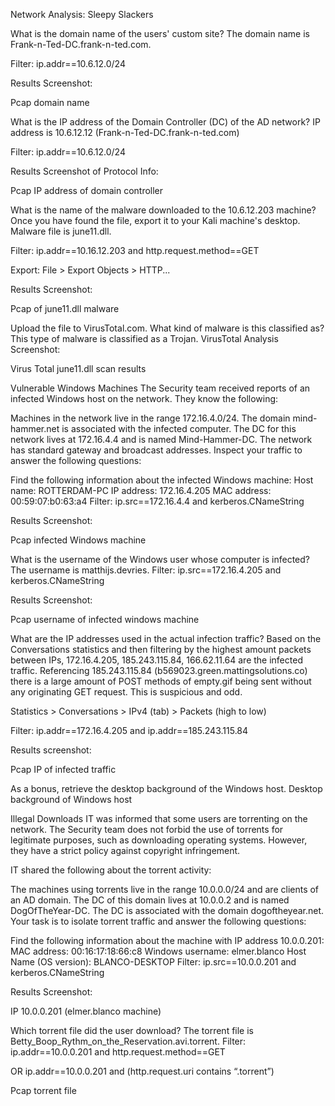 Network Analysis: Sleepy Slackers

What is the domain name of the users' custom site?
The domain name is Frank-n-Ted-DC.frank-n-ted.com.

Filter: ip.addr==10.6.12.0/24

Results Screenshot:

Pcap domain name

What is the IP address of the Domain Controller (DC) of the AD network?
IP address is 10.6.12.12 (Frank-n-Ted-DC.frank-n-ted.com)

Filter: ip.addr==10.6.12.0/24

Results Screenshot of Protocol Info:

Pcap IP address of domain controller

What is the name of the malware downloaded to the 10.6.12.203 machine? Once you have found the file, export it to your Kali machine's desktop.
Malware file is june11.dll.

Filter: ip.addr==10.16.12.203 and http.request.method==GET

Export: File > Export Objects > HTTP...

Results Screenshot:

Pcap of june11.dll malware

Upload the file to VirusTotal.com. What kind of malware is this classified as? This type of malware is classified as a Trojan.
VirusTotal Analysis Screenshot:

Virus Total june11.dll scan results

Vulnerable Windows Machines
The Security team received reports of an infected Windows host on the network. They know the following:

Machines in the network live in the range 172.16.4.0/24.
The domain mind-hammer.net is associated with the infected computer.
The DC for this network lives at 172.16.4.4 and is named Mind-Hammer-DC.
The network has standard gateway and broadcast addresses.
Inspect your traffic to answer the following questions:

Find the following information about the infected Windows machine:
Host name: ROTTERDAM-PC
IP address: 172.16.4.205
MAC address: 00:59:07:b0:63:a4
Filter: ip.src==172.16.4.4 and kerberos.CNameString

Results Screenshot:

Pcap infected Windows machine

What is the username of the Windows user whose computer is infected? The username is matthijs.devries.
Filter: ip.src==172.16.4.205 and kerberos.CNameString

Results Screenshot:

Pcap username of infected windows machine

What are the IP addresses used in the actual infection traffic? Based on the Conversations statistics and then filtering by the highest amount packets between IPs, 172.16.4.205, 185.243.115.84, 166.62.11.64 are the infected traffic.
Referencing 185.243.115.84 (b569023.green.mattingsolutions.co) there is a large amount of POST methods of empty.gif being sent without any originating GET request. This is suspicious and odd.

Statistics > Conversations > IPv4 (tab) > Packets (high to low)

Filter: ip.addr==172.16.4.205 and ip.addr==185.243.115.84

Results screenshot:

Pcap IP of infected traffic

As a bonus, retrieve the desktop background of the Windows host.
Desktop background of Windows host

Illegal Downloads
IT was informed that some users are torrenting on the network. The Security team does not forbid the use of torrents for legitimate purposes, such as downloading operating systems. However, they have a strict policy against copyright infringement.

IT shared the following about the torrent activity:

The machines using torrents live in the range 10.0.0.0/24 and are clients of an AD domain.
The DC of this domain lives at 10.0.0.2 and is named DogOfTheYear-DC.
The DC is associated with the domain dogoftheyear.net.
Your task is to isolate torrent traffic and answer the following questions:

Find the following information about the machine with IP address 10.0.0.201:
MAC address: 00:16:17:18:66:c8
Windows username: elmer.blanco
Host Name (OS version): BLANCO-DESKTOP
Filter: ip.src==10.0.0.201 and kerberos.CNameString

Results Screenshot:

IP 10.0.0.201 (elmer.blanco machine)

Which torrent file did the user download? The torrent file is Betty_Boop_Rythm_on_the_Reservation.avi.torrent.
Filter: ip.addr==10.0.0.201 and http.request.method==GET

OR ip.addr==10.0.0.201 and (http.request.uri contains “.torrent”)

Pcap torrent file

